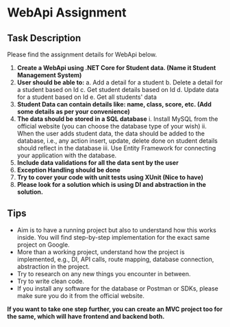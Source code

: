 # WebApi Assignment

## Task Description

Please find the assignment details for WebApi below.

1. **Create a WebApi using .NET Core for Student data. (Name it Student Management System)**
2. **User should be able to:**
   a. Add a detail for a student
   b. Delete a detail for a student based on Id
   c. Get student details based on Id
   d. Update data for a student based on Id
   e. Get all students' data
3. **Student Data can contain details like: name, class, score, etc. (Add some details as per your convenience)**
4. **The data should be stored in a SQL database**
   i. Install MySQL from the official website (you can choose the database type of your wish)
   ii. When the user adds student data, the data should be added to the database, i.e., any action insert, update, delete done on student details should reflect in the database
   iii. Use Entity Framework for connecting your application with the database.
5. **Include data validations for all the data sent by the user**
6. **Exception Handling should be done**
7. **Try to cover your code with unit tests using XUnit (Nice to have)**
8. **Please look for a solution which is using DI and abstraction in the solution.**

## Tips

- Aim is to have a running project but also to understand how this works inside. You will find step-by-step implementation for the exact same project on Google.
- More than a working project, understand how the project is implemented, e.g., DI, API calls, route mapping, database connection, abstraction in the project.
- Try to research on any new things you encounter in between.
- Try to write clean code.
- If you install any software for the database or Postman or SDKs, please make sure you do it from the official website.

**If you want to take one step further, you can create an MVC project too for the same, which will have frontend and backend both.**
